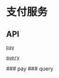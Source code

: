 # 支付服务

## API

[`pay`](#pay)

[`query`](#query)

<a name="pay" />
### pay


<a name="query" />
### query
